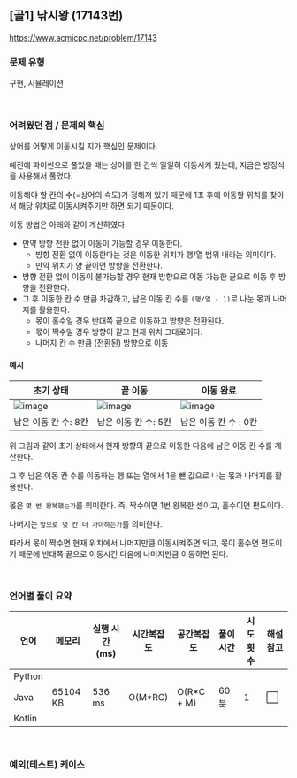 ## [골1] 낚시왕 (17143번)

https://www.acmicpc.net/problem/17143

### 문제 유형

구현, 시뮬레이션

<br>

### 어려웠던 점 / 문제의 핵심

상어를 어떻게 이동시킬 지가 핵심인 문제이다.

예전에 파이썬으로 풀었을 때는 상어를 한 칸씩 일일히 이동시켜 줬는데, 지금은 방정식을 사용해서 풀었다.

이동해야 할 칸의 수(=상어의 속도)가 정해져 있기 때문에 1초 후에 이동할 위치를 찾아서 해당 위치로 이동시켜주기만 하면 되기 때문이다.

이동 방법은 아래와 같이 계산하였다.

- 만약 방향 전환 없이 이동이 가능할 경우 이동한다.
  - 방향 전환 없이 이동한다는 것은 이동한 위치가 행/열 범위 내라는 의미이다.
  - 만약 위치가 양 끝이면 방향을 전환한다. 
- 방향 전환 없이 이동이 불가능할 경우 현재 방향으로 이동 가능한 끝으로 이동 후 방향을 전환한다.
- 그 후 이동한 칸 수 만큼 차감하고, 남은 이동 칸 수를 `(행/열 - 1)`로 나눈 몫과 나머지를 활용한다.
  - 몫이 홀수일 경우 반대쪽 끝으로 이동하고 방향은 전환된다.
  - 몫이 짝수일 경우 방향이 같고 현재 위치 그대로이다.
  - 나머지 칸 수 만큼 (전환된) 방향으로 이동

#### 예시

| 초기 상태                                                    | 끝 이동                                                      | 이동 완료                                                    |
| ------------------------------------------------------------ | ------------------------------------------------------------ | ------------------------------------------------------------ |
| ![image](https://github.com/siwon-park/Problem_Solving/assets/93081720/e3f025c4-9d70-4a03-b353-458be7f9befc) | ![image](https://github.com/siwon-park/Problem_Solving/assets/93081720/4cf423cc-b712-4091-8f32-51c950a44cfb) | ![image](https://github.com/siwon-park/Problem_Solving/assets/93081720/d2138b16-621d-4863-ac6f-c2b768862208) |
| 남은 이동 칸 수: 8칸                                         | 남은 이동 칸 수: 5칸                                         | 남은 이동 칸 수 : 0칸                                        |

위 그림과 같이 초기 상태에서 현재 방향의 끝으로 이동한 다음에 남은 이동 칸 수를 계산한다.

그 후 남은 이동 칸 수를 이동하는 행 또는 열에서 1을 뺀 값으로 나눈 몫과 나머지를 활용한다.

몫은 `몇 번 왕복했는가`를 의미한다. 즉, 짝수이면 1번 왕복한 셈이고, 홀수이면 편도이다.

나머지는 `앞으로 몇 칸 더 가야하는가`를 의미한다.

따라서 몫이 짝수면 현재 위치에서 나머지만큼 이동시켜주면 되고, 몫이 홀수면 편도이기 때문에 반대쪽 끝으로 이동시킨 다음에 나머지만큼 이동하면 된다.

<br>

### 언어별 풀이 요약

| 언어   | 메모리   | 실행 시간(ms) | 시간복잡도 | 공간복잡도 | 풀이 시간 | 시도 횟수 | 해설 참고            |
| ------ | -------- | ------------- | ---------- | ---------- | --------- | --------- | -------------------- |
| Python |          |               |            |            |           |           |                      |
| Java   | 65104 KB | 536 ms        | O(M*RC)    | O(R*C + M) | 60분      | 1         | :white_large_square: |
| Kotlin |          |               |            |            |           |           |                      |

<br>

### 예외(테스트) 케이스

```
```

